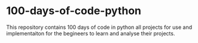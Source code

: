 # 100-days-of-code-python
This repository contains 100 days of code in python all projects for use and implementaiton for the begineers to learn and analyse their projects.
